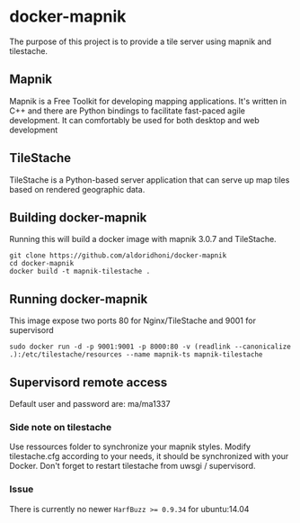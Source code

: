 docker-mapnik
===================

The purpose of this project is to provide a tile server using mapnik and tilestache.

## Mapnik

Mapnik is a Free Toolkit for developing mapping applications. It's written in C++ and there are Python bindings to facilitate fast-paced agile development. It can comfortably be used for both desktop and web development

## TileStache

TileStache is a Python-based server application that can serve up map tiles based on rendered geographic data.

## Building docker-mapnik

Running this will build a docker image with mapnik 3.0.7 and TileStache.

    git clone https://github.com/aldoridhoni/docker-mapnik
    cd docker-mapnik
    docker build -t mapnik-tilestache .


## Running docker-mapnik

This image expose two ports 80 for Nginx/TileStache and 9001 for supervisord

    sudo docker run -d -p 9001:9001 -p 8000:80 -v (readlink --canonicalize .):/etc/tilestache/resources --name mapnik-ts mapnik-tilestache


## Supervisord remote access

Default user and password are: ma/ma1337

### Side note on tilestache

Use ressources folder to synchronize your mapnik styles.
Modify tilestache.cfg according to your needs, it should be synchronized with your Docker.
Don't forget to restart tilestache from uwsgi / supervisord.

### Issue
There is currently no newer `HarfBuzz >= 0.9.34` for ubuntu:14.04
